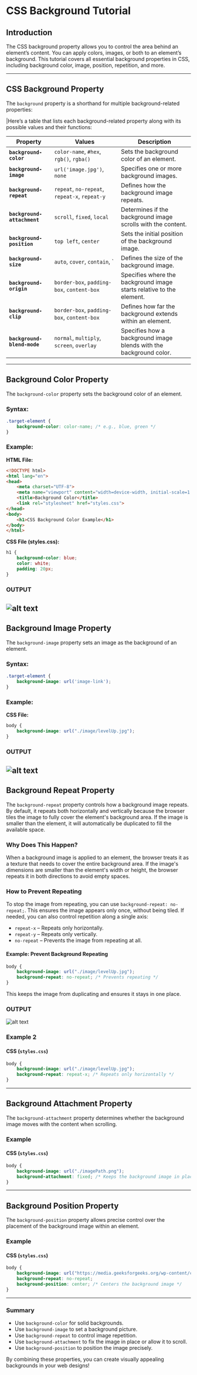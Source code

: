 # CSS Background Tutorial

## Introduction
The CSS background property allows you to control the area behind an element’s content. You can apply colors, images, or both to an element’s background. This tutorial covers all essential background properties in CSS, including background color, image, position, repetition, and more.

---

## CSS Background Property
The `background` property is a shorthand for multiple background-related properties:

|Here’s a table that lists each background-related property along with its possible values and their functions:  

| **Property**              | **Values**                                     | **Description** |
|---------------------------|-----------------------------------------------|----------------|
| **`background-color`**    | `color-name`, `#hex`, `rgb()`, `rgba()`      | Sets the background color of an element. |
| **`background-image`**    | `url('image.jpg')`, `none`                   | Specifies one or more background images. |
| **`background-repeat`**   | `repeat`, `no-repeat`, `repeat-x`, `repeat-y` | Defines how the background image repeats. |
| **`background-attachment`** | `scroll`, `fixed`, `local`                  | Determines if the background image scrolls with the content. |
| **`background-position`** | `top left`, `center`      | Sets the initial position of the background image. |
| **`background-size`**     | `auto`, `cover`, `contain`, ` | Defines the size of the background image. |
| **`background-origin`**   | `border-box`, `padding-box`, `content-box`    | Specifies where the background image starts relative to the element. |
| **`background-clip`**     | `border-box`, `padding-box`, `content-box`    | Defines how far the background extends within an element. |
| **`background-blend-mode`** | `normal`, `multiply`, `screen`, `overlay`  | Specifies how a background image blends with the background color. |  

---

## Background Color Property
The `background-color` property sets the background color of an element.

### Syntax:
```css
.target-element {
    background-color: color-name; /* e.g., blue, green */
}
```

### Example:
**HTML File:**
```html
<!DOCTYPE html>
<html lang="en">
<head>
    <meta charset="UTF-8">
    <meta name="viewport" content="width=device-width, initial-scale=1.0">
    <title>Background Color</title>
    <link rel="stylesheet" href="styles.css">
</head>
<body>
    <h1>CSS Background Color Example</h1>
</body>
</html>
```

**CSS File (styles.css):**
```css
h1 {
    background-color: blue;
    color: white;
    padding: 20px;
}
```
### OUTPUT
![alt text](image/image.png)
---

## Background Image Property
The `background-image` property sets an image as the background of an element.

### Syntax:
```css
.target-element {
    background-image: url('image-link');
}
```

### Example:
**CSS File:**
```css
body {
    background-image: url("./image/levelUp.jpg");
}
```
### OUTPUT 
![alt text](image/image2.png)
---

## Background Repeat Property
The `background-repeat` property controls how a background image repeats. By default, it repeats both horizontally and vertically because the browser tiles the image to fully cover the element's background area. If the image is smaller than the element, it will automatically be duplicated to fill the available space.  

### Why Does This Happen?  
When a background image is applied to an element, the browser treats it as a texture that needs to cover the entire background area. If the image's dimensions are smaller than the element's width or height, the browser repeats it in both directions to avoid empty spaces.  

### How to Prevent Repeating  
To stop the image from repeating, you can use `background-repeat: no-repeat;`. This ensures the image appears only once, without being tiled. If needed, you can also control repetition along a single axis:  
- `repeat-x` – Repeats only horizontally.  
- `repeat-y` – Repeats only vertically.  
- `no-repeat` – Prevents the image from repeating at all.  

#### Example: Prevent Background Repeating  
```css
body {
    background-image: url("./image/levelUp.jpg");
    background-repeat: no-repeat; /* Prevents repeating */
}
```
This keeps the image from duplicating and ensures it stays in one place.
### OUTPUT
![alt text](image/image3.png)


### Example 2

#### CSS (`styles.css`)
```css
body {
    background-image: url("./image/levelUp.jpg");
    background-repeat: repeat-x; /* Repeats only horizontally */
}
```

---
## Background Attachment Property
The `background-attachment` property determines whether the background image moves with the content when scrolling.

### Example

#### CSS (`styles.css`)
```css
body {
    background-image: url("./imagePath.png");
    background-attachment: fixed; /* Keeps the background image in place. {practice with scroll} */ 
}
```

---
## Background Position Property
The `background-position` property allows precise control over the placement of the background image within an element.

### Example

#### CSS (`styles.css`)
```css
body {
    background-image: url("https://media.geeksforgeeks.org/wp-content/cdn-uploads/20190417124305/250.png");
    background-repeat: no-repeat;
    background-position: center; /* Centers the background image */
}
```

---
### Summary
- Use `background-color` for solid backgrounds.
- Use `background-image` to set a background picture.
- Use `background-repeat` to control image repetition.
- Use `background-attachment` to fix the image in place or allow it to scroll.
- Use `background-position` to position the image precisely.

By combining these properties, you can create visually appealing backgrounds in your web designs!

